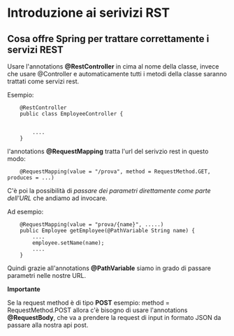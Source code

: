 # Introduzione ai serivizi RST

## Cosa offre Spring per trattare correttamente i servizi REST

Usare l'annotations  **@RestController** in cima al nome della classe, invece che usare @Controller e automaticamente tutti i metodi della classe saranno trattati come servizi rest.

Esempio:

        @RestController
        public class EmployeeController {


            ....
        }

l'annotations **@RequestMapping** tratta l'url del serivzio rest in questo modo:

        @RequestMapping(value = "/prova", method = RequestMethod.GET, produces = ...)

C'è poi la possibilità di *passare dei parametri direttamente come parte dell'URL* che andiamo ad invocare.

Ad esempio: 

        @RequestMapping(value = "prova/{name}", .....)
        public Employee getEmployee(@PathVariable String name) {
            ....
            employee.setName(name);
            ....
        }

Quindi grazie all'annotations **@PathVariable** siamo in grado di passare parametri nelle nostre URL. 

**Importante**

Se la request method è di tipo **POST** esempio: method = RequestMethod.POST allora c'è bisogno di usare l'annotations **@RequestBody**, che va a prendere la request di input in formato JSON da passare alla nostra api post.